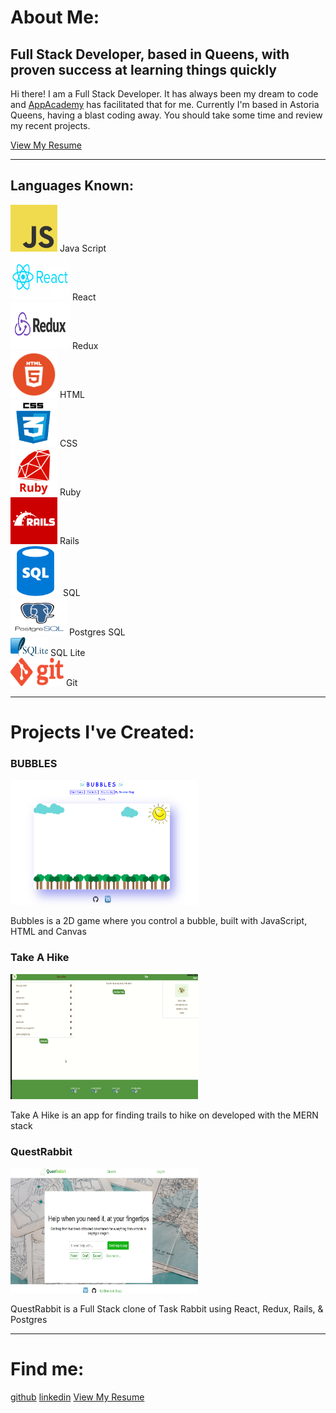 <head>
<link rel="stylesheet" href="./style.css">
<link rel='icon' type='image/png' href='./images/favicon.ico'/>
<!-- <script src="./hover.js"></script> -->
</head>

# About Me:

<div class='intro'>
<h2>Full Stack Developer, based in Queens, with proven success at learning things quickly</h2>
<p>Hi there! I am a Full Stack Developer. It has always been my dream to code and <a target="_blank" href="https://www.appacademy.io/">AppAcademy</a> has facilitated that for me. Currently I'm based in Astoria Queens, having a blast coding away. You should take some time and review my recent projects.</p>
<a target="_blank" class='a2' href="https://drive.google.com/file/d/1AsTQNu3M0gmi4ZkAlve4Ibas4-M9C8jm/view?usp=sharing">
View My Resume
</a>
</div>

<hr/>

## Languages Known:

<div id="code">
<div class='desc'>
<img class="code" src="images/js.png" height="75" width="75">
<span>Java Script</span>
</div>
<div class="desc">
<img class="code" src="images/react.png" height="75" width="95" alt="React">
<span>React</span>
</div>
<div class="desc">
<img class="code" src="images/redux.png" height="75" width="95">
<span>Redux</span>
</div>
<div class="desc">
<img class="code" src="images/html.png" height="75" width="75">
<span>HTML</span>
</div>
<div class="desc">
<img class="code" src="images/css.png" height="75" width="75">
<span>CSS</span>
</div>
<div class="desc">
<img class="code" src="images/ruby.png" height="75" width="75">
<span>Ruby</span>
</div>
<div class="desc">
<img class="code" src="images/rails.png" height="75" width="75">
<span>Rails</span>
</div>
<div class="desc">
<img class="code2" src="images/sql.png" height="80" width="80">
<span>SQL</span>
</div>
<div class="desc">
<img class="code" src="images/post.png" height="60" width="90">
<span>Postgres SQL</span>
</div>
<div class="desc">
<img class="code2" src="images/lite.png" height="30" width="60">
<span>SQL Lite</span>
</div>
<div class="desc">
<img class="code2" src="images/git.png" height="45" width="85">
<span>Git</span>
</div>
</div>
<hr/>

# Projects I've Created:

<div class="projects">
<div class="display">
<h3>BUBBLES</h3>
<a target="_blank" class="a" href="https://bman2386.github.io/Bubbles_JS_Project/"><img src="images/Bubbles.PNG" height="200" width="300"></a>
<p class='p'>Bubbles is a 2D game where you control a bubble, built with JavaScript, HTML and Canvas</p>
</div>

<div class="display">
<h3>Take A Hike</h3>
<a target="_blank" class="a" href="https://take-a-hike1.herokuapp.com/#/"><img src="images/hiking.gif" height="200" width="300"></a>
<p class='p'>Take A Hike is an app for finding trails to hike on developed with the MERN stack</p>
</div>

<div class="display">
<h3>QuestRabbit</h3>
<a target="_blank" class="a" href="https://quest-rabbit.herokuapp.com/#/"><img src="images/QuestRabbit.PNG" height="200" width="300"></a>
<p class='p'>QuestRabbit is a Full Stack clone of Task Rabbit using React, Redux, Rails, & Postgres</p>
</div>
</div>

<hr/>

# Find me:
<div class='links'>
<a target="_blank" class='a2' href="https://github.com/Bman2386">github</a>
<a target="_blank" class='a2' href="https://www.linkedin.com/in/brendonbiagi/">linkedin</a>
<a target="_blank" class='a2' href="https://drive.google.com/file/d/1AsTQNu3M0gmi4ZkAlve4Ibas4-M9C8jm/view?usp=sharing">
View My Resume
</a>
</div>